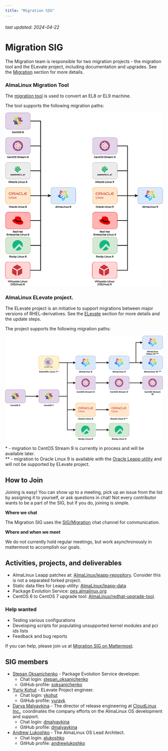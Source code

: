 ```yaml
---
title: "Migration SIG"
---
```


###### last updated: 2024-04-22

# Migration SIG

The Migration team is responsible for two migration projects - the migration tool and the ELevate project, including documentation and upgrades. See the [Migration](/migration/) section for more details.

### AlmaLinux Migration Tool

The [migration tool](/documentation/migration-guide) is used to convert an EL8 or EL9 machine.

The tool supports the following migration paths:

![image](/images/migration.svg)

### AlmaLinux ELevate project.

The ELevate project is an initiative to support migrations between major versions of RHEL-derivatives. See the [ELevate](/elevate/) section for more details and the update steps.

The project supports the following migration paths:

![image](/images/ELevate.svg)

\* - migration to CentOS Stream 9 is currently in process and will be available later. <br>
\** - migration to Oracle Linux 9 is available with the [Oracle Leapp utility](https://blogs.oracle.com/linux/post/upgrade-oracle-linux-8-to-oracle-linux-9-using-leapp) and will not be supported by ELevate project.

## How to Join

Joining is easy! You can show up to a meeting, pick up an issue from the list by assigning it to yourself, or ask questions in chat! Not every contributor wants to be a part of the SIG, but if you do, joining is simple. 

**Where we chat**

The Migration SIG uses the [SIG/Migration](https://chat.almalinux.org/almalinux/channels/migration) chat channel for communication.

**Where and when we meet**

We do not currently hold regular meetings, but work asynchronously in mattermost to accomplish our goals.

## Activities, projects, and deliverables

* AlmaLinux Leapp patches at: [AlmaLinux/leapp-repository](https://github.com/AlmaLinux/leapp-repository/tree/almalinux). Consider this is not a separated forked project.
* Static data files for Leapp utility: [AlmaLinux/leapp-data](https://github.com/AlmaLinux/leapp-data)
* Package Evolution Service: [pes.almalinux.org](https://pes.almalinux.org)
* CentOS 6 to CentOS 7 upgrade tool: [AlmaLinux/redhat-upgrade-tool](https://github.com/AlmaLinux/redhat-upgrade-tool).

### Help wanted

* Testing various configurations
* Developing scripts for populating unsupported kernel modules and pci ids lists
* Feedback and bug reports

If you can help, please join us at [Migration SIG on Mattermost](https://chat.almalinux.org/almalinux/channels/migration).

## SIG members

* [Stepan Oksanichenko](mailto:soksanichenko@cloudlinux.com) - Package Evolution Service developer.
   * Chat login: [stepan_oksanichenko](https://chat.almalinux.org/almalinux/messages/@stepan_oksanichenko)
   * GitHub profile: [soksanichenko](https://github.com/soksanichenko)
* [Yuriy Kohut](mailto:ykohut@almalinux.org) - ELevate Project engineer.
  * Chat login: [ykohut](https://chat.almalinux.org/almalinux/messages/@ykohut)
  * GitHub profile: [yuravk](https://github.com/yuravk)
* [Darya Malyavkina](mailto:dmalyavkina@almalinux.org) - The director of release engineering at [CloudLinux Inc.](https://cloudlinux.com/), coordinates the company efforts on the AlmaLinux OS development and support.
  * Chat login: [dmalyavkina](https://chat.almalinux.org/almalinux/messages/@dmalyavkina)
  * GitHub profile: [dmalyavkina](https://github.com/dmalyavkina)
* [Andrew Lukoshko](mailto:alukoshko@almalinux.org) - The AlmaLinux OS Lead Architect.
  * Chat login: [alukoshko](https://chat.almalinux.org/almalinux/messages/@alukoshko)
  * GitHub profile: [andrewlukoshko](https://github.com/andrewlukoshko)
